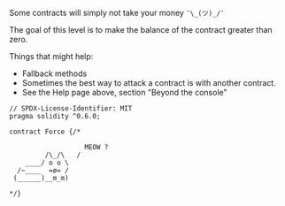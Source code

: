 Some contracts will simply not take your money `¯\_(ツ)_/¯`

The goal of this level is to make the balance of the contract greater than zero.

 Things that might help:

- Fallback methods
- Sometimes the best way to attack a contract is with another contract.
- See the Help page above, section "Beyond the console"

```solidity
// SPDX-License-Identifier: MIT
pragma solidity ^0.6.0;

contract Force {/*

                   MEOW ?
         /\_/\   /
    ____/ o o \
  /~____  =ø= /
 (______)__m_m)

*/}
```











